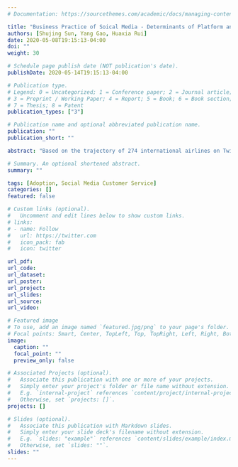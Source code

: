 ```yaml
---
# Documentation: https://sourcethemes.com/academic/docs/managing-content/

title: "Business Practice of Soical Media - Determinants of Platform and Customer Service Adoption"
authors: [Shujing Sun, Yang Gao, Huaxia Rui]
date: 2020-05-08T19:15:13-04:00
doi: ""
weight: 30

# Schedule page publish date (NOT publication's date).
publishDate: 2020-05-14T19:15:13-04:00

# Publication type.
# Legend: 0 = Uncategorized; 1 = Conference paper; 2 = Journal article;
# 3 = Preprint / Working Paper; 4 = Report; 5 = Book; 6 = Book section;
# 7 = Thesis; 8 = Patent
publication_types: ["3"]

# Publication name and optional abbreviated publication name.
publication: ""
publication_short: ""

abstract: "Based on the trajectory of 274 international airlines on Twitter, we propose a two-stage model to estimate the key drivers in business adoption of social media for marketing and customer service. The findings suggest that a firm's decision-making is subject to both _peer influence_ and _consumer pressure_, and these two factors affect the platform and customer service adoption decisions differently. Regarding peer influence, we show that firms pay close attention to their peers' moves and act correspondingly, as a firm is more likely to adopt the technology when the extent of peers' adoptions increases. We also find evidence of knowledge spillover across firms, where firms are encouraged by positive consumer voices but discouraged by negative voices received by peer firms following their adoptions. Regarding _consumer pressure_, the findings suggest higher volume and sentiment directed at the firm itself positively contribute to both the platform adoption and customer service adoption. Interestingly, while both positive and neutral consumer voices facilitate firms' Twitter adoption, only positive voices contribute to firms' SMCS adoption. "

# Summary. An optional shortened abstract.
summary: ""

tags: [Adoption, Social Media Customer Service]
categories: []
featured: false

# Custom links (optional).
#   Uncomment and edit lines below to show custom links.
# links:
# - name: Follow
#   url: https://twitter.com
#   icon_pack: fab
#   icon: twitter

url_pdf:
url_code:
url_dataset:
url_poster:
url_project:
url_slides:
url_source:
url_video:

# Featured image
# To use, add an image named `featured.jpg/png` to your page's folder. 
# Focal points: Smart, Center, TopLeft, Top, TopRight, Left, Right, BottomLeft, Bottom, BottomRight.
image:
  caption: ""
  focal_point: ""
  preview_only: false

# Associated Projects (optional).
#   Associate this publication with one or more of your projects.
#   Simply enter your project's folder or file name without extension.
#   E.g. `internal-project` references `content/project/internal-project/index.md`.
#   Otherwise, set `projects: []`.
projects: []

# Slides (optional).
#   Associate this publication with Markdown slides.
#   Simply enter your slide deck's filename without extension.
#   E.g. `slides: "example"` references `content/slides/example/index.md`.
#   Otherwise, set `slides: ""`.
slides: ""
---
```


